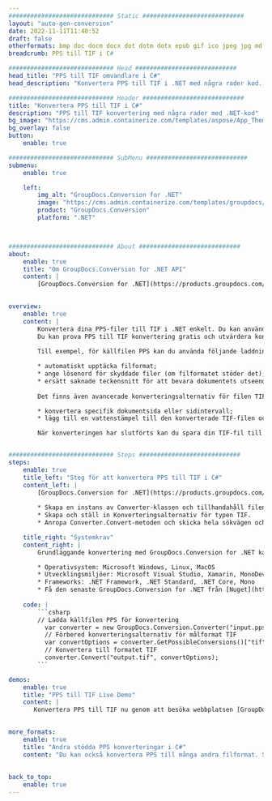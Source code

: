 ```yaml
---
############################# Static ############################
layout: "auto-gen-conversion"
date: 2022-11-11T11:40:52
draft: false
otherformats: bmp doc docm docx dot dotm dotx epub gif ico jpeg jpg md odt ott pdf png psd rtf tex tif tiff txt xps
breadcrumb: PPS till TIF i C#

############################# Head ############################
head_title: "PPS till TIF omvandlare i C#"
head_description: "Konvertera PPS till TIF i .NET med några rader kod. Använd GroupDocs Document Conversion API för att konvertera över 160 filformat."

############################# Header ############################
title: "Konvertera PPS till TIF i C#"
description: "PPS till TIF konvertering med några rader med .NET-kod"
bg_image: "https://cms.admin.containerize.com/templates/aspose/App_Themes/V3/images/bg/header1.png"
bg_overlay: false
button:
    enable: true

############################# SubMenu ############################
submenu:
    enable: true

    left:
        img_alt: "GroupDocs.Conversion for .NET"
        image: "https://cms.admin.containerize.com/templates/groupdocs/images/product-logos/90x90-noborder/groupdocs-conversion-net.png"
        product: "GroupDocs.Conversion"
        platform: ".NET"



############################# About ############################
about:
    enable: true
    title: "Om GroupDocs.Conversion for .NET API"
    content: |
        [GroupDocs.Conversion for .NET](https://products.groupdocs.com/conversion/net/) kan användas för att konvertera Microsoft Word, Excel, PowerPoint, PDF, Visio och andra format. GroupDocs.Conversion är ett fristående API som är lämpligt för back-end och interna system där hög prestanda krävs. Det beror inte på någon programvara som Microsoft eller Open Office.
    

overview:
    enable: true
    content: |
        Konvertera dina PPS-filer till TIF i .NET enkelt. Du kan använda bara ett par C# kodrader i valfri plattform som du vill, som - Windows, Linux, macOS.
        Du kan prova PPS till TIF konvertering gratis och utvärdera konverteringsresultatens kvalitet. Tillsammans med enkla filkonverteringsscenarier kan du prova mer avancerade alternativ för att ladda källfilen PPS och för att spara resultatet TIF. 
        
        Till exempel, för källfilen PPS kan du använda följande laddningsalternativ:

        * automatiskt upptäcka filformat;
        * ange lösenord för skyddade filer (om filformatet stöder det);
        * ersätt saknade teckensnitt för att bevara dokumentets utseende.
        
        Det finns även avancerade konverteringsalternativ för filen TIF:

        * konvertera specifik dokumentsida eller sidintervall;
        * lägg till en vattenstämpel till den konverterade TIF-filen och många fler.

        När konverteringen har slutförts kan du spara din TIF-fil till den lokala filsökvägen eller någon tredje parts lagring som FTP, Amazon S3, Google Drive, Dropbox etc. Observera - för att konvertera PPS till {{ TO}} det finns inget behov av någon ytterligare programvara installerad - som MS Office, Open Office, Adobe Acrobat Reader etc.


############################# Steps ############################
steps:
    enable: true
    title_left: "Steg för att konvertera PPS till TIF i C#"
    content_left: |
        [GroupDocs.Conversion for .NET](https://products.groupdocs.com/conversion/net/) gör det enkelt för utvecklare att konvertera en PPS-fil till TIF med några rader kod.
        
        * Skapa en instans av Converter-klassen och tillhandahåll filen PPS med den fullständiga sökvägen
        * Skapa och ställ in Konverteringsalternativ för typen TIF.
        * Anropa Converter.Convert-metoden och skicka hela sökvägen och formatet (TIF) som en parameter

    title_right: "Systemkrav"
    content_right: |
        Grundläggande konvertering med GroupDocs.Conversion for .NET kan göras med bara några enkla steg. Våra API:er stöds på alla större plattformar och operativsystem. Innan du kör koden nedan, se till att du har följande förutsättningar installerade på ditt system.

        * Operativsystem: Microsoft Windows, Linux, MacOS
        * Utvecklingsmiljöer: Microsoft Visual Studio, Xamarin, MonoDevelop
        * Frameworks: .NET Framework, .NET Standard, .NET Core, Mono
        * Få den senaste GroupDocs.Conversion for .NET från [Nuget](https://www.nuget.org/packages/groupdocs.conversion)
         
    code: |
        ```csharp    
        // Ladda källfilen PPS för konvertering
          var converter = new GroupDocs.Conversion.Converter("input.pps");
          // Förbered konverteringsalternativ för målformat TIF
          var convertOptions = converter.GetPossibleConversions()["tif"].ConvertOptions;
          // Konvertera till formatet TIF
          converter.Convert("output.tif", convertOptions);
        ```

demos:
    enable: true
    title: "PPS till TIF Live Demo"
    content: |
       Konvertera PPS till TIF nu genom att besöka webbplatsen [GroupDocs.Conversion App](https://products.groupdocs.app/conversion/family). Onlinedemo har följande fördelar
          

more_formats:
    enable: true
    title: "Andra stödda PPS konverteringar i C#"
    content: "Du kan också konvertera PPS till många andra filformat. Se listan nedan."
       
       
back_to_top:
    enable: true
---
```

